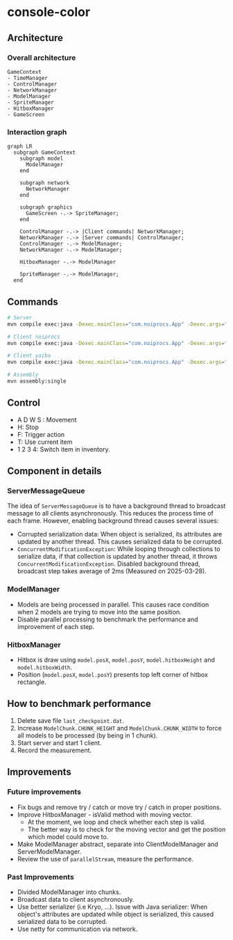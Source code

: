 # console-color

## Architecture

### Overall architecture
```
GameContext
- TimeManager
- ControlManager
- NetworkManager
- ModelManager
- SpriteManager
- HitboxManager
- GameScreen
```

### Interaction graph
```mermaid
graph LR
  subgraph GameContext
    subgraph model
      ModelManager
    end

    subgraph network
      NetworkManager
    end

    subgraph graphics
      GameScreen -.-> SpriteManager;
    end

    ControlManager -.-> |Client commands| NetworkManager;
    NetworkManager -.-> |Server commands| ControlManager;
    ControlManager -.-> ModelManager;
    NetworkManager -.-> ModelManager;

    HitboxManager -.-> ModelManager

    SpriteManager -.-> ModelManager;
  end
```

## Commands

```bash
# Server
mvn compile exec:java -Dexec.mainClass="com.noiprocs.App" -Dexec.args="pc gnik server localhost 8080"

# Client noiprocs
mvn compile exec:java -Dexec.mainClass="com.noiprocs.App" -Dexec.args="pc noiprocs client localhost 8080"

# Client yaiba
mvn compile exec:java -Dexec.mainClass="com.noiprocs.App" -Dexec.args="pc yaiba client localhost 8080"

# Assembly
mvn assembly:single
```

## Control

- A D W S : Movement
- H: Stop
- F: Trigger action
- T: Use current item
- 1 2 3 4: Switch item in inventory.

## Component in details
### ServerMessageQueue

The idea of `ServerMessageQueue` is to have a background thread to broadcast message to all clients asynchronously.
This reduces the process time of each frame. However, enabling background thread causes several issues:
- Corrupted serialization data: When object is serialized, its attributes are updated by another thread. This causes serialized data to be corrupted.
- `ConcurrentModificationException`: While looping through collections to serialize data, if that collection is updated by another thread, it throws `ConcurrentModificationException`.
Disabled background thread, broadcast step takes average of 2ms (Measured on 2025-03-28).

### ModelManager

- Models are being processed in parallel. This causes race condition when 2 models are trying to move into the same position.
- Disable parallel processing to benchmark the performance and improvement of each step.

### HitboxManager

- Hitbox is draw using `model.posX`, `model.posY`, `model.hitboxHeight` and `model.hitboxWidth`.
- Position (`model.posX`, `model.posY`) presents top left corner of hitbox rectangle.

## How to benchmark performance

1. Delete save file `last_checkpoint.dat`.
2. Increase `ModelChunk.CHUNK_HEIGHT` and `ModelChunk.CHUNK_WIDTH` to force all models to be processed (by being in 1 chunk).
3. Start server and start 1 client.
4. Record the measurement.

## Improvements
### Future improvements

- Fix bugs and remove try / catch or move try / catch in proper positions.
- Improve HitboxManager - isValid method with moving vector.
    - At the moment, we loop and check whether each step is valid.
    - The better way is to check for the moving vector and get the position which model could move to.
- Make ModelManager abstract, separate into ClientModelManager and ServerModelManager.
- Review the use of `parallelStream`, measure the performance.

### Past Improvements

- Divided ModelManager into chunks.
- Broadcast data to client asynchronously.
- Use better serializer (i.e Kryo, ...). Issue with Java serializer: When object's attributes are updated while object is serialized, this caused serialized data to be corrupted.
- Use netty for communication via network.
